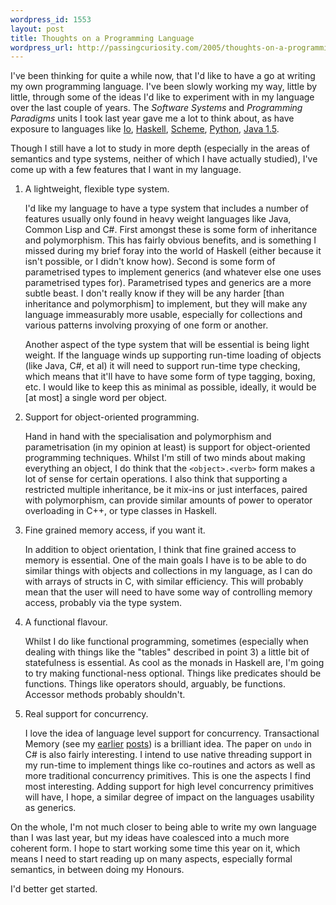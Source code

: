 ```yaml
--- 
wordpress_id: 1553
layout: post
title: Thoughts on a Programming Language
wordpress_url: http://passingcuriosity.com/2005/thoughts-on-a-programming-language/
---
```


I've been thinking for quite a while now, that I'd like to have a go at
writing my own programming language. I've been slowly working my way, little
by little, through some of the ideas I'd like to experiment with in my
language over the last couple of years. The *Software Systems* and
*Programming Paradigms* units I took last year gave me a lot to think about,
as have exposure to languages like [Io][io], [Haskell][hs], [Scheme][s48],
[Python][py], [Java 1.5][java].

[io]: http://www.iolanguage.com/
[hs]: http://www.haskell.org/
[s48]: http://www.s48.org/
[py]: http://www.python.org/
[java]: http://java.sun.com/j2se/1.5.0/docs/guide/language/

Though I still have a lot to study in more depth (especially in the areas of
semantics and type systems, neither of which I have actually studied), I've
come up with a few features that I want in my language.


1. A lightweight, flexible type system.

   I'd like my language to have a type system that includes a number of
   features usually only found in heavy weight languages like Java, Common
   Lisp and C#. First amongst these is some form of inheritance and
   polymorphism. This has fairly obvious benefits, and is something I missed
   during my brief foray into the world of Haskell (either because it isn't
   possible, or I didn't know how). Second is some form of parametrised types
   to implement generics (and whatever else one uses parametrised types for).
   Parametrised types and generics are a more subtle beast. I don't really
   know if they will be any harder [than inheritance and polymorphism] to
   implement, but they will make any language immeasurably more usable,
   especially for collections and various patterns involving proxying of one
   form or another.

   Another aspect of the type system that will be essential is being light
   weight. If the language winds up supporting run-time loading of objects
   (like Java, C#, et al) it will need to support run-time type checking,
   which means that it'll have to have some form of type tagging, boxing, etc.
   I would like to keep this as minimal as possible, ideally, it would be [at
   most] a single word per object.

2. Support for object-oriented programming.

   Hand in hand with the specialisation and polymorphism and parametrisation
   (in my opinion at least) is support for object-oriented programming
   techniques. Whilst I'm still of two minds about making everything an
   object, I do think that the `<object>.<verb>` form makes a lot of
   sense for certain operations. I also think that supporting a restricted
   multiple inheritance, be it mix-ins or just interfaces, paired with
   polymorphism, can provide similar amounts of power to operator overloading
   in C++, or type classes in Haskell.

3. Fine grained memory access, if you want it.

   In addition to object orientation, I think that fine grained access to
   memory is essential. One of the main goals I have is to be able to do
   similar things with objects and collections in my language, as I can do
   with arrays of structs in C, with similar efficiency. This will probably
   mean that the user will need to have some way of controlling memory access,
   probably via the type system.

4. A functional flavour.

   Whilst I do like functional programming, sometimes (especially when dealing
   with things like the "tables" described in point 3) a little bit of
   statefulness is essential. As cool as the monads in Haskell are, I'm going
   to try making functional-ness optional. Things like predicates should be
   functions. Things like operators should, arguably, be functions. Accessor
   methods probably shouldn't.

5. Real support for concurrency.

   I love the idea of language level support for concurrency. Transactional
   Memory (see my [earlier][1] [posts][2]) is a brilliant idea. The paper on
   `undo` in C# is also fairly interesting. I intend to use native threading
   support in my run-time to implement things like co-routines and actors as
   well as more traditional concurrency primitives. This is one the aspects I
   find most interesting. Adding support for high level concurrency primitives
   will have, I hope, a similar degree of impact on the languages usability as
   generics.

[1]: /2005/composable-memory-transactions/
[2]: /2005/more-on-composable-memory-transactions/

On the whole, I'm not much closer to being able to write my own language than
I was last year, but my ideas have coalesced into a much more coherent form. I
hope to start working some time this year on it, which means I need to start
reading up on many aspects, especially formal semantics, in between doing my
Honours.

I'd better get started.
